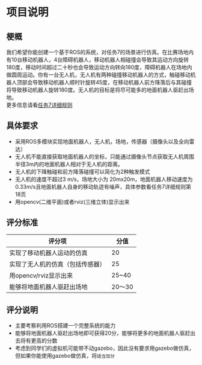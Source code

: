 # 项目说明

## 梗概
我们希望你能创建一个基于ROS的系统，对任务7的场景进行仿真。在比赛场地内有10台移动机器人，4台障碍机器人，移动机器人相碰撞会导致其运动方向旋转180度，移动时间超过二十秒也会导致运动方向转向180度，障碍机器人在场地内做圆周运动。你有一台无人机，无人机有两种碰撞移动机器人的方式，触碰移动机器人顶部会导致移动机器人顺时针旋转45度，在移动机器人前方降落后与其碰撞将导致移动机器人旋转180度。无人机的目标是将尽可能多的地面机器人驱赶出场地。  
更多信息请看[任务7详细规则](https://wenku.baidu.com/view/4333d4e780eb6294dd886c50.html)

## 具体要求
- 采用ROS多模块实现地面机器人，无人机，场地，传感器（摄像头以及全向雷达）
- 无人机不能直接获取地面机器人的坐标，只能通过摄像头节点获取无人机周围半径3m内的地面机器人相对于无人机的距离。
- 无人机的下降触碰和前方降落碰撞可以简化为2种触发模式
- 无人机的速度不超过3 m/s，场地大小为 20mx20m，地面机器人移动速度为0.33m/s且地面机器人自身的移动轨迹有噪声，具体参数看任务7详细规则第18页
- 用opencv(二维平面)或者rviz(三维立体)显示出来

## 评分标准
| 评分项                        | 分值 |
| ----------------------------- | ---- |
|实现了移动机器人运动的仿真 | 20 |
|实现了无人机的仿真（包括传感器）|25|
|用opencv/rviz显示出来|25~40|
|能够将地面机器人驱赶出场地|20～30|

## 评分说明
- 主要考察利用ROS搭建一个完整系统的能力
- 能够将地面机器人驱赶出场地即可获得20分，能够将更多的地面机器人驱赶出去将有更高的分数
- 考虑到同学们的虚拟机可能带不动gazebo，因此没有要求用gazebo做仿真，但如果你能使用gazebo做仿真，将`适当加分`
